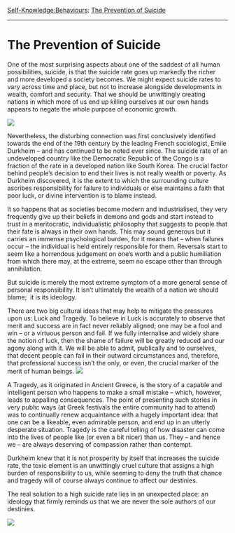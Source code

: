 [Self-Knowledge:](https://www.theschooloflife.com/thebookoflife/category/self-knowledge/)[Behaviours](https://www.theschooloflife.com/thebookoflife/category/self-knowledge/behaviours/): [The Prevention of Suicide](https://www.theschooloflife.com/thebookoflife/the-prevention-of-suicide/)

* * *

# The Prevention of Suicide

One of the most surprising aspects about one of the saddest of all human possibilities, suicide, is that the suicide rate goes up markedly the richer and more developed a society becomes. We might expect suicide rates to vary across time and place, but not to increase alongside developments in wealth, comfort and security. That we should be unwittingly creating nations in which more of us end up killing ourselves at our own hands appears to negate the whole purpose of economic growth.

![](http://www.lawebtv.it/v2/wp-content/uploads/2016/06/china-is-reforming-their-insanely-hard-gaokao-college-entrance-exam.jpg)

Nevertheless, the disturbing connection was first conclusively identified towards the end of the 19th century by the leading French sociologist, Emile Durkheim – and has continued to be noted ever since. The suicide rate of an undeveloped country like the Democratic Republic of the Congo is a fraction of the rate in a developed nation like South Korea. The crucial factor behind people’s decision to end their lives is not really wealth or poverty. As Durkheim discovered, it is the extent to which the surrounding culture ascribes responsibility for failure to individuals or else maintains a faith that poor luck, or divine intervention is to blame instead.

It so happens that as societies become modern and industrialised, they very frequently give up their beliefs in demons and gods and start instead to trust in a meritocratic, individualistic philosophy that suggests to people that their fate is always in their own hands. This may sound generous but it carries an immense psychological burden, for it means that – when failures occur – the individual is held entirely responsible for them. Reversals start to seem like a horrendous judgement on one’s worth and a public humiliation from which there may, at the extreme, seem no escape other than through annihilation.

But suicide is merely the most extreme symptom of a more general sense of personal responsibility. It isn’t ultimately the wealth of a nation we should blame; &nbsp;it is its ideology.

There are two big cultural ideas that may help to mitigate the pressures upon us: Luck and Tragedy. To believe in Luck is accurately to observe that merit and success are in fact never reliably aligned; one may be a fool and win – or a virtuous person and fail. If we fully internalise and widely share the notion of luck, then the shame of failure will be greatly reduced and our agony along with it. We will be able to admit, publically and to ourselves, that decent people can fail in their outward circumstances and, therefore, that professional success isn’t the only, or even, the crucial marker of the merit of human beings. ![](http://ichef.bbci.co.uk/wwfeatures/wm/live/1280_640/images/live/p0/37/bk/p037bktv.jpg)

A Tragedy, as it originated in Ancient Greece, is the story of a capable and intelligent person who happens to make a small mistake – which, however, leads to appalling consequences. The point of presenting such stories in very public ways (at Greek festivals the entire community had to attend) was to continually renew acquaintance with a hugely important idea: that one can be a likeable, even admirable person, and end up in an utterly desperate situation. Tragedy is the careful telling of how disaster can come into the lives of people like (or even a bit nicer) than us. They – and hence we – are always deserving of compassion rather than contempt.

Durkheim knew that it is not prosperity by itself that increases the suicide rate, the toxic element is an unwittingly cruel culture that assigns a high burden of responsibility to us, while seeming to deny the truth that chance and tragedy will of course always continue to affect our destinies.

The real solution to a high suicide rate lies in an unexpected place: an ideology that firmly reminds us that we are never the sole authors of our destinies.

[![](https://img.youtube.com/vi/fhdsaep40fU/0.jpg)](https://www.youtube.com/embed/fhdsaep40fU '')
